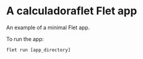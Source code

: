 # A calculadoraflet Flet app

An example of a minimal Flet app.

To run the app:

```
flet run [app_directory]
```